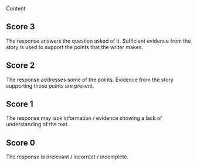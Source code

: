 Content

## **Score 3**
The response answers the question asked of it. Sufficient evidence from the story is used to support the points that the writer makes.

## **Score 2**
The response addresses some of the points. Evidence from the story supporting those points are present.

## **Score 1**
The response may lack information / evidence showing a lack of understanding of the text.

## **Score 0**
The response is irrelevant / incorrect / incomplete.
